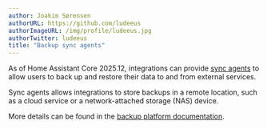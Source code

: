 ```yaml
---
author: Joakim Sørensen
authorURL: https://github.com/ludeeus
authorImageURL: /img/profile/ludeeus.jpg
authorTwitter: ludeeus
title: "Backup sync agents"
---
```


As of Home Assistant Core 2025.12, integrations can provide [sync agents](/docs/core/platform/backup#sync-agents) to allow users to back up and restore their data to and from external services.

Sync agents allows integrations to store backups in a remote location, such as a cloud service or a network-attached storage (NAS) device.

More details can be found in the [backup platform documentation](/docs/core/platform/backup#sync-agents).
